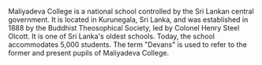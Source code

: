 Maliyadeva College is a national school controlled by the Sri Lankan central government. It is located in Kurunegala, Sri Lanka, and was established in 1888 by the Buddhist Theosophical Society, led by Colonel Henry Steel Olcott. It is one of Sri Lanka's oldest schools. Today, the school accommodates 5,000 students. The term "Devans" is used to refer to the former and present pupils of Maliyadeva College.